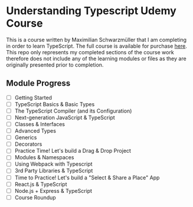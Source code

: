 # Understanding Typescript Udemy Course
This is a course written by Maximilian Schwarzmüller that I am completing in order to learn TypeScript.  The full course is available for purchase [here](https://www.udemy.com/courses/search/?src=ukw&q=understanding+typescript).  This repo only represents my completed sections of the course work therefore does not include any of the learning modules or files as they are originally presented prior to completion.

## Module Progress
- [ ] Getting Started
- [ ] TypeScript Basics & Basic Types
- [ ] The TypeScript Compiler (and its Configuration)
- [ ] Next-generation JavaScript & TypeScript
- [ ] Classes & Interfaces
- [ ] Advanced Types
- [ ] Generics
- [ ] Decorators
- [ ] Practice Time! Let's build a Drag & Drop Project
- [ ] Modules & Namespaces
- [ ] Using Webpack with Typescript
- [ ] 3rd Party Libraries & TypeScript
- [ ] Time to Practice! Let's build a "Select & Share a Place" App
- [ ] React.js & TypeScript
- [ ] Node.js + Express & TypeScript
- [ ] Course  Roundup